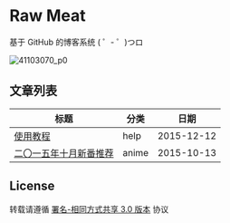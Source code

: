 # Raw Meat

基于 GitHub 的博客系统 ( ゜- ゜)つロ

![41103070_p0](https://cloud.githubusercontent.com/assets/8784712/11762851/67ea929a-a12f-11e5-8de6-9e962daa4e35.jpg)

## 文章列表

| 标题                                             | 分类    | 日期         |
| ---------------------------------------------- | ----- | ---------- |
| [使用教程](/blogs/get-started.md)                  | help  | 2015-12-12 |
| [二〇一五年十月新番推荐](/blogs/anime-recommendations.md) | anime | 2015-10-13 |

## License

转载请遵循 [署名-相同方式共享 3.0 版本](https://creativecommons.org/licenses/by-sa/3.0/deed.zh) 协议